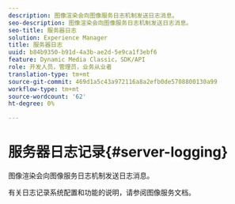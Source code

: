 ```yaml
---
description: 图像渲染会向图像服务日志机制发送日志消息。
seo-description: 图像渲染会向图像服务日志机制发送日志消息。
seo-title: 服务器日志
solution: Experience Manager
title: 服务器日志
uuid: b84b9350-b91d-4a3b-ae2d-5e9ca1f3ebf6
feature: Dynamic Media Classic，SDK/API
role: 开发人员，管理员，业务从业者
translation-type: tm+mt
source-git-commit: 469d1a5c43a972116a8a2efb0de5708800130a99
workflow-type: tm+mt
source-wordcount: '62'
ht-degree: 0%

---
```



# 服务器日志记录{#server-logging}

图像渲染会向图像服务日志机制发送日志消息。

有关日志记录系统配置和功能的说明，请参阅图像服务文档。
